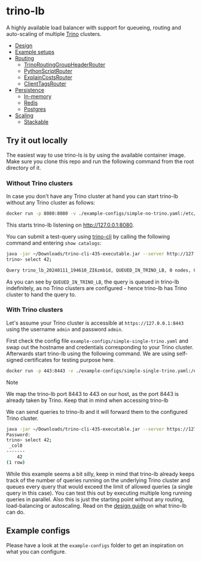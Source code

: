 # trino-lb

A highly available load balancer with support for queueing, routing and auto-scaling of multiple [Trino](https://trino.io) clusters.

* [Design](./docs/design.md)
* [Example setups](./docs/example-setups.md)
* [Routing](./docs/routing/index.md)
  * [TrinoRoutingGroupHeaderRouter](./docs/routing/TrinoRoutingGroupHeaderRouter.md)
  * [PythonScriptRouter](./docs/routing/PythonScriptRouter.md)
  * [ExplainCostsRouter](./docs/routing/ExplainCostsRouter.md)
  * [ClientTagsRouter](./docs/routing/ClientTagsRouter.md)
* [Persistence](./docs/persistence/index.md)
  * [In-memory](./docs/persistence/in-memory.md)
  * [Redis](./docs/persistence/redis.md)
  * [Postgres](./docs/persistence/postgres.md)
* [Scaling](./docs/scaling/index.md)
  * [Stackable](./docs/scaling/stackable.md)

## Try it out locally
The easiest way to use trino-ls is by using the available container image.
Make sure you clone this repo and run the following command from the root directory of it.

### Without Trino clusters
In case you don't have any Trino cluster at hand you can start trino-lb without any Trino cluster as follows:

```bash
docker run -p 8080:8080 -v ./example-configs/simple-no-trino.yaml:/etc/trino-lb-config.yaml --rm oci.stackable.tech/stackable/trino-lb:0.1.0
```

This starts trino-lb listening on http://127.0.0.1:8080.

You can submit a test-query using [trino-cli](https://trino.io/docs/current/client/cli.html) by calling the following command and entering `show catalogs`:

```bash
java -jar ~/Downloads/trino-cli-435-executable.jar --server http://127.0.0.1:8080
trino> select 42;

Query trino_lb_20240111_194610_ZI6zmb1d, QUEUED_IN_TRINO_LB, 0 nodes, 0 splits
```

As you can see by `QUEUED_IN_TRINO_LB`, the query is queued in trino-lb indefinitely, as no Trino clusters are configured - hence trino-lb has Trino cluster to hand the query to.

### With Trino clusters

Let's assume your Trino cluster is accessible at `https://127.0.0.1:8443` using the username `admin` and password `admin`.

First check the config file `example-configs/simple-single-trino.yaml` and swap out the hostname and credentials corresponding to your Trino cluster.
Afterwards start trino-lb using the following command.
We are using self-signed certificates for testing purpose here.

```bash
docker run -p 443:8443 -v ./example-configs/simple-single-trino.yaml:/etc/trino-lb-config.yaml -v ./example-configs/self-signed-certs/:/self-signed-certs/ --rm oci.stackable.tech/stackable/trino-lb:0.1.0
```

> [!NOTE]
> We map the trino-lb port 8443 to 443 on our host, as the port 8443 is already taken by Trino. Keep that in mind when accessing trino-lb

We can send queries to trino-lb and it will forward them to the configured Trino cluster.

```bash
java -jar ~/Downloads/trino-cli-435-executable.jar --server https://127.0.0.1:443 --insecure --user admin --password
Password:
trino> select 42;
 _col0
-------
    42
(1 row)
```

While this example seems a bit silly, keep in mind that trino-lb already keeps track of the number of queries running on the underlying Trino cluster and queues every query that would exceed the limit of allowed queries (a single query in this case).
You can test this out by executing multiple long running queries in parallel.
Also this is just the starting point without any routing, load-balancing or autoscaling. Read on the [design guide](./docs/design.md) on what trino-lb can do.

## Example configs
Please have a look at the `example-configs` folder to get an inspiration on what you can configure.
